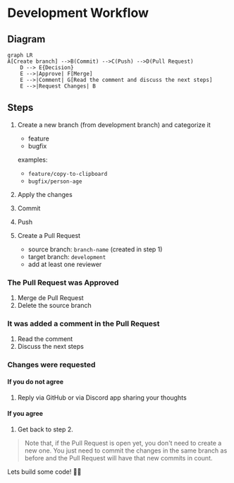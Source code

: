 # Development Workflow

## Diagram

```mermaid
graph LR
A[Create branch] -->B(Commit) -->C(Push) -->D(Pull Request)
    D --> E{Decision}
    E -->|Approve| F[Merge]
    E -->|Comment| G[Read the comment and discuss the next steps]
    E -->|Request Changes| B
```

## Steps

1. Create a new branch (from development branch) and categorize it
   - feature
   - bugfix
   
   examples:
      - `feature/copy-to-clipboard`
      - `bugfix/person-age`

1. Apply the changes

1. Commit

1. Push

1. Create a Pull Request
   - source branch: `branch-name` (created in step 1)
   - target branch: `development`
   - add at least one reviewer

### The Pull Request was Approved

1. Merge de Pull Request
1. Delete the source branch

### It was added a comment in the Pull Request

1. Read the comment
1. Discuss the next steps

### Changes were requested

#### If you do not agree

1. Reply via GitHub or via Discord app sharing your thoughts

#### If you agree

1. Get back to step 2.

> Note that, if the Pull Request is open yet, you don't need to create a new one. You just need to commit the changes in the same branch as before and the Pull Request will have that new commits in count.

Lets build some code! 👩‍💻
